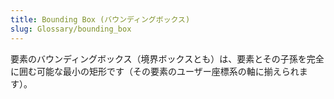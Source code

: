 ```yaml
---
title: Bounding Box (バウンディングボックス)
slug: Glossary/bounding_box
---
```

要素のバウンディングボックス（境界ボックスとも）は、要素とその子孫を完全に囲む可能な最小の矩形です（その要素のユーザー座標系の軸に揃えられます）。
